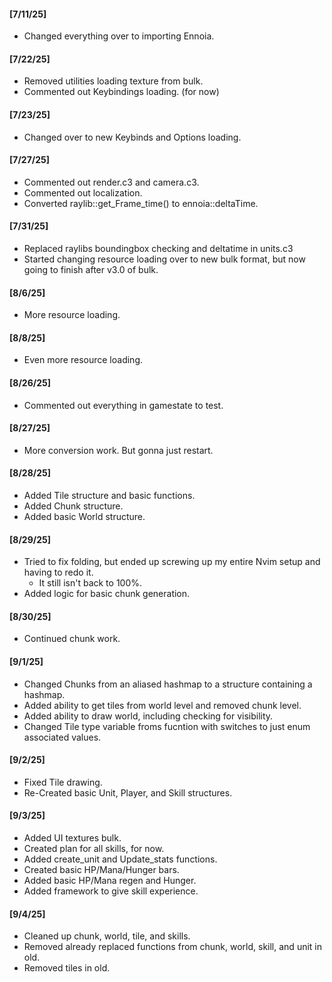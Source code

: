 
#### [7/11/25]
- Changed everything over to importing Ennoia.

#### [7/22/25]
- Removed utilities loading texture from bulk.
- Commented out Keybindings loading. (for now)

#### [7/23/25]
- Changed over to new Keybinds and Options loading.

#### [7/27/25]
- Commented out render.c3 and camera.c3.
- Commented out localization.
- Converted raylib::get_Frame_time() to ennoia::deltaTime.

#### [7/31/25]
- Replaced raylibs boundingbox checking and deltatime in units.c3
- Started changing resource loading over to new bulk format, but now going to finish after v3.0 of bulk.

#### [8/6/25]
- More resource loading.

#### [8/8/25]
- Even more resource loading.

#### [8/26/25]
- Commented out everything in gamestate to test.

#### [8/27/25]
- More conversion work. But gonna just restart.

#### [8/28/25]
- Added Tile structure and basic functions.
- Added Chunk structure.
- Added basic World structure.

#### [8/29/25]
- Tried to fix folding, but ended up screwing up my entire Nvim setup and having to redo it.
  - It still isn't back to 100%.
- Added logic for basic chunk generation.

#### [8/30/25]
- Continued chunk work.

#### [9/1/25]
- Changed Chunks from an aliased hashmap to a structure containing a hashmap.
- Added ability to get tiles from world level and removed chunk level.
- Added ability to draw world, including checking for visibility.
- Changed Tile type variable froms fucntion with switches to just enum associated values.

#### [9/2/25]
- Fixed Tile drawing.
- Re-Created basic Unit, Player, and Skill structures.

#### [9/3/25]
- Added UI textures bulk.
- Created plan for all skills, for now.
- Added create_unit and Update_stats functions.
- Created basic HP/Mana/Hunger bars.
- Added basic HP/Mana regen and Hunger.
- Added framework to give skill experience.

#### [9/4/25]
- Cleaned up chunk, world, tile, and skills.
- Removed already replaced functions from chunk, world, skill, and unit in old.
- Removed tiles in old.

